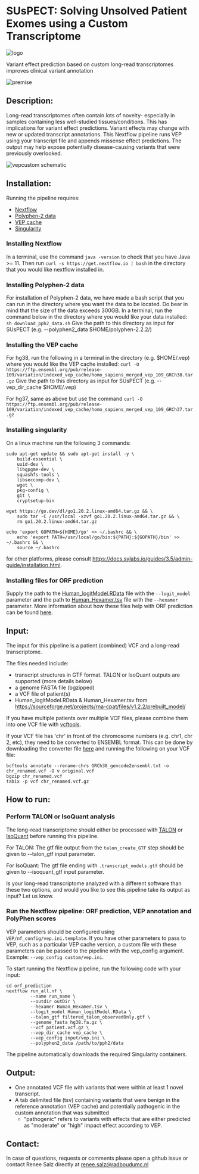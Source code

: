 # SUsPECT: Solving Unsolved Patient Exomes using a Custom Transcriptome
![logo](docs/LogoSUsPECT_whitebck.png)

Variant effect prediction based on custom long-read transcriptomes improves clinical variant annotation

![premise](docs/premise.png)

## Description:

 Long-read transcriptomes often contain lots of novelty- especially in samples containing less well-studied tissues/conditions. This has implications for variant effect predictions. Variant effects may change with new or updated transcript annotations. This Nextflow pipeline runs VEP using your transcript file and appends missense effect predictions. The output may help expose potentially disease-causing variants that were previously overlooked.

![vepcustom schematic](docs/pipeline.png)

## Installation:

Running the pipeline requires:
 - [Nextflow](https://www.nextflow.io)
 - [Polyphen-2 data](http://genetics.bwh.harvard.edu/pph2/dokuwiki/downloads)
 - [VEP cache](https://www.ensembl.org/info/docs/tools/vep/script/vep_cache.html)
 - [Singularity](https://sylabs.io/singularity/)

### Installing Nextflow
In a terminal, use the command ```java -version``` to check that you have Java >= 11. Then run ```curl -s https://get.nextflow.io | bash``` in the directory that you would like nextflow installed in.

### Installing Polyphen-2 data
For installation of Polyphen-2 data, we have made a bash script that you can run in the directory where you want the data to be located. Do bear in mind that the size of the data exceeds 300GB. In a terminal, run the command below in the directory where you would like your data installed:
```sh download_pph2_data.sh```
Give the path to this directory as input for SUsPECT (e.g. --polyphen2_data $HOME/polyphen-2.2.2/)

### Installing the VEP cache
For hg38, run the following in a terminal in the directory (e.g. $HOME/.vep) where you would like the VEP cache installed:
```curl -O https://ftp.ensembl.org/pub/release-109/variation/indexed_vep_cache/homo_sapiens_merged_vep_109_GRCh38.tar.gz```
Give the path to this directory as input for SUsPECT (e.g. --vep_dir_cache $HOME/.vep)

For hg37, same as above but use the command ```curl -O https://ftp.ensembl.org/pub/release-109/variation/indexed_vep_cache/homo_sapiens_merged_vep_109_GRCh37.tar.gz```

### Installing singularity
On a linux machine run the following 3 commands:
```
sudo apt-get update && sudo apt-get install -y \
    build-essential \
    uuid-dev \
    libgpgme-dev \
    squashfs-tools \
    libseccomp-dev \
    wget \
    pkg-config \
    git \
    cryptsetup-bin
    
wget https://go.dev/dl/go1.20.2.linux-amd64.tar.gz && \
    sudo tar -C /usr/local -xzvf go1.20.2.linux-amd64.tar.gz && \
    rm go1.20.2.linux-amd64.tar.gz
    
echo 'export GOPATH=${HOME}/go' >> ~/.bashrc && \
    echo 'export PATH=/usr/local/go/bin:${PATH}:${GOPATH}/bin' >> ~/.bashrc && \
    source ~/.bashrc
```
for other platforms, please consult https://docs.sylabs.io/guides/3.5/admin-guide/installation.html.

### Installing files for ORF prediction
Supply the path to the [Human_logitModel.RData](https://sourceforge.net/projects/rna-cpat/files/v1.2.2/prebuilt_model/Human_logitModel.RData/download) file with the ```--logit_model``` parameter and the path to [Human_Hexamer.tsv](https://sourceforge.net/projects/rna-cpat/files/v1.2.2/prebuilt_model/Human_Hexamer.tsv/download) file with the ```--hexamer``` parameter.
More information about how these files help with ORF prediction can be found [here](https://cpat.readthedocs.io/en/latest/).


## Input:

The input for this pipeline is a patient (combined) VCF and a long-read transcriptome. 

The files needed include:
- transcript structures in GTF format. TALON or IsoQuant outputs are supported (more details below)
- a genome FASTA file (bgzipped)
- a VCF file of patient(s)
- Human_logitModel.RData & Human_Hexamer.tsv from https://sourceforge.net/projects/rna-cpat/files/v1.2.2/prebuilt_model/

If you have multiple patients over multiple VCF files, please combine them into one VCF file with [vcftools](https://vcftools.github.io/perl_module.html#vcf-merge).

If your VCF file has 'chr' in front of the chromosome numbers (e.g. chr1, chr 2, etc), they need to be converted to ENSEMBL format. This can be done by downloading the converter file [here](https://github.com/dpryan79/ChromosomeMappings/blob/master/GRCh38_gencode2ensembl.txt) and running the following on your VCF file:
```
bcftools annotate --rename-chrs GRCh38_gencode2ensembl.txt -o chr_renamed.vcf -O v original.vcf
bgzip chr_renamed.vcf
tabix -p vcf chr_renamed.vcf.gz
```

## How to run:

### Perform TALON or IsoQuant analysis

The long-read transcriptome should either be processed with [TALON](https://github.com/mortazavilab/TALON) or [IsoQuant](https://github.com/ablab/IsoQuant) before running this pipeline. 

For TALON: The gtf file output from the ```talon_create_GTF``` step should be given to --talon_gtf input parameter.

For IsoQuant: The gtf file ending with ```.transcript_models.gtf``` should be given to --isoquant_gtf input parameter.

Is your long-read transcriptome analyzed with a different software than these two options, and would you like to see this pipeline take its output as input? Let us know.

### Run the Nextflow pipeline: ORF prediction, VEP annotation and PolyPhen scores

VEP parameters should be configured using `VEP/nf_config/vep.ini.template`. If you have other parameters to pass to VEP, such as a particular VEP cache version, a custom file with these parameters can be passed to the pipeline with the vep_config argument. Example: `--vep_config custom/vep.ini`.

To start running the Nextflow pipeline, run the following code with your input:

```
cd orf_prediction
nextflow run_all.nf \
         --name run_name \
         --outdir outDir \
         --hexamer Human_Hexamer.tsv \
         --logit_model Human_logitModel.RData \
         --talon_gtf filtered_talon_observedOnly.gtf \
         --genome_fasta hg38.fa.gz \
         --vcf patient.vcf.gz \
         --vep_dir_cache vep_cache \
         --vep_config input/vep.ini \
         --polyphen2_data /path/to/pph2/data
```

The pipeline automatically downloads the required Singularity containers.

## Output:

- One annotated VCF file with variants that were within at least 1 novel transcript.
- A tab delimited file (tsv) containing variants that were benign in the reference annotation (VEP cache) and potentially pathogenic in the custom annotation that was submitted
    - "pathogenic" refers to variants with effects that are either predicted as "moderate" or "high" impact effect according to VEP.

## Contact:

In case of questions, requests or comments please open a github issue or contact Renee Salz directly at renee.salz@radboudumc.nl
